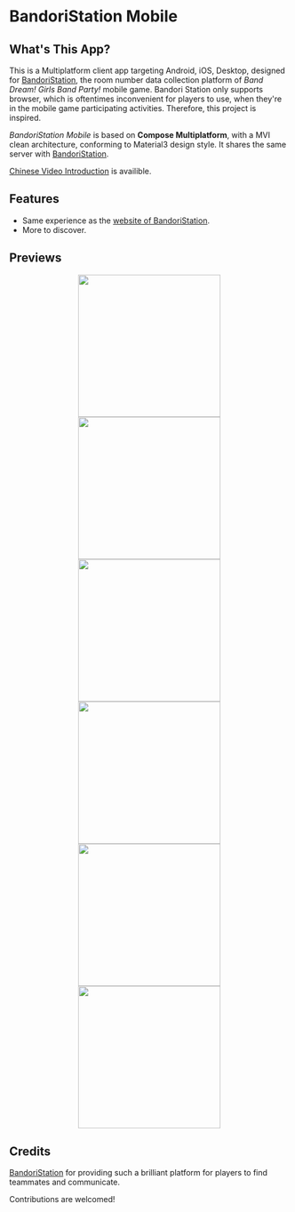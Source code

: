 # BandoriStation Mobile

## What's This App?
This is a Multiplatform client app targeting Android, iOS, Desktop, designed for [BandoriStation](https://github.com/maborosh/BandoriStation), the room number data collection platform of *Band Dream! Girls Band Party!* mobile game. Bandori Station only supports browser, which is oftentimes inconvenient for players to use, when they're in the mobile game participating activities. Therefore, this project is inspired.

*BandoriStation Mobile* is based on **Compose Multiplatform**, with a MVI clean architecture, conforming to Material3 design style. It shares the same server with [BandoriStation](https://github.com/maborosh/BandoriStation).

[Chinese Video Introduction](https://www.bilibili.com/video/BV1rjNzzkEWT/?share_source=copy_web&vd_source=24de01f99fa9ffa018cdcaea27980a1e) is availible.

## Features

- Same experience as the [website of BandoriStation](bandoristation.com).
- More to discover.

## Previews

<div align="center">
  <img src="./imgs/img-1.jpg" width="256"/>
  <img src="./imgs/img-2.jpg" width="256"/>
  <img src="./imgs/img-3.jpg" width="256"/>
  <img src="./imgs/img-4.jpg" width="256"/>
  <img src="./imgs/img-6.jpg" width="256"/>
  <img src="./imgs/img-7.jpg" width="256"/>
</div>

## Credits

[BandoriStation](https://github.com/maborosh/BandoriStation) for providing such a brilliant platform for players to find teammates and communicate.

Contributions are welcomed!
